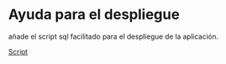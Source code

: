 # Ayuda para el despliegue

añade el script sql facilitado para el despliegue de la aplicación.

[Script](contactos.sql)